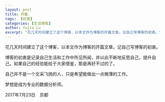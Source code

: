```yaml
---
layout: post
title: 开篇
tags:  [初衷]
categories: [生活随笔]
author: Yujia Lu
excerpt: "花几天时间建立了这个博客，以本文作为博客的开篇文章。记自己写博客的初衷。"
---
```



花几天时间建立了这个博客，以本文作为博客的开篇文章。记自己写博客的初衷。

博客的初衷是记录自己生活和工作中所见所闻，并以此不断地反思自己，提升自己。如果自己的经验能给于大家借鉴，那是再好不过的了。

自己并不是一个文采飞扬的人，只是希望能做出一点微薄的工作。

梦想是成为专业的数据分析师。

2017年7月23日　京都
